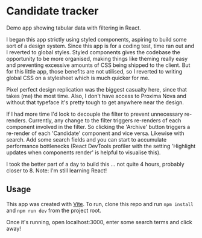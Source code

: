 # Candidate tracker

Demo app showing tabular data with filtering in React.

I began this app strictly using styled components, aspiring to build some sort of a
design system. Since this app is for a coding test, time ran out and I reverted to
global styles. Styled components gives the codebase the opportunity to be more
organised, making things like theming really easy and preventing excessive
amounts of CSS being shipped to the client. But for this little app, those
benefits are not utilised, so I reverted to writing global CSS on a stylesheet
which is much quicker for me.

Pixel perfect design replication was the biggest casualty here, since that
takes (me) the most time. Also, I don't have access to Proxima Nova and
without that typeface it's pretty tough to get anywhere near the design.

If I had more time I'd look to decouple the filter to prevent unnecessary
re-renders. Currently, any change to the filter triggers re-renders of
each component involved in the filter. So clicking the 'Archive' button
triggers a re-render of each 'Candidate' component and vice versa.
Likewise with search. Add some search fields and you can start to
accumulate performance bottlenecks (React DevTools profiler with
the setting 'Highlight updates when components render' is helpful
to visualise this).

I took the better part of a day to build this ... not quite 4 hours,
probably closer to 8. Note: I'm still learning React!

## Usage

This app was created with [Vite](https://vitejs.dev/). To run, clone this repo and run `npm install` and `npm run dev` from the project root.

Once it's running, open localhost:3000, enter some search terms and click away!